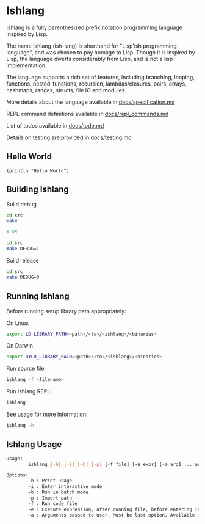 # Ishlang
Ishlang is a fully parenthesized prefix notation programming language inspired by Lisp.

The name Ishlang (ish-lang) is shorthand for "Lisp'ish programming language", and was chosen to pay homage to Lisp. Though it is inspired by Lisp, the language diverts considerably from Lisp, and is not a lisp implementation.

The language supports a rich set of features, including branching, looping, functions, nested-functions, recursion, lambdas/closures, pairs, arrays, hashmaps, ranges, structs, file IO and modules.

More details about the language available in [docs/specification.md](docs/specification.md)

REPL command definitions available in [docs/repl_commands.md](docs/repl_commands.md)

List of todos available in [docs/todo.md](docs/todo.md)

Details on testing are provided in [docs/testing.md](docs/testing.md)

## Hello World
```
(println "Hello World")
```

## Building Ishlang
Build debug
```bash
cd src
make

# OR

cd src
make DEBUG=1
```

Build release
```bash
cd src
make DEBUG=0
```

## Running Ishlang
Before running setup library path appropriately:

On Linux
```bash
export LD_LIBRARY_PATH=<path>/<to>/<ishlang>/<binaries>
```

On Darwin
```bash
export DYLD_LIBRARY_PATH=<path>/<to>/<ishlang>/<binaries>
```

Run source file:
```bash
ishlang -f <filename>
```

Run ishlang REPL:
```bash
ishlang
```

See usage for more information:
```bash
ishlang -h
```

## Ishlang Usage
```bash
Usage:
        ishlang [-h] [-i] [-b] [-p] [-f file] [-e expr] [-a arg1 ... argN]

Options:
        -h : Print usage
        -i : Enter interactive mode
        -b : Run in batch mode
        -p : Import path
        -f : Run code file
        -e : Execute expression, after running file, before entering interactive mode
        -a : Arguments passed to user. Must be last option. Available in argv array
```
